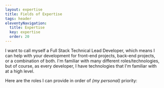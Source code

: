 ```yaml
---
layout: expertise
title: Fields of Expertise
tags: header
eleventyNavigation:
  title: Expertise
  key: expertise
  order: 20
---
```


I want to call myself a Full Stack Technical Lead Developer, which means I can help with your development for front-end projects, back-end projects, or a combination of both. I'm familiar with many different roles/technologies, but of course, as every developer, I have technologies that I'm familiar with at a high level.

Here are the roles I can provide in order of _(my personal)_ priority:
